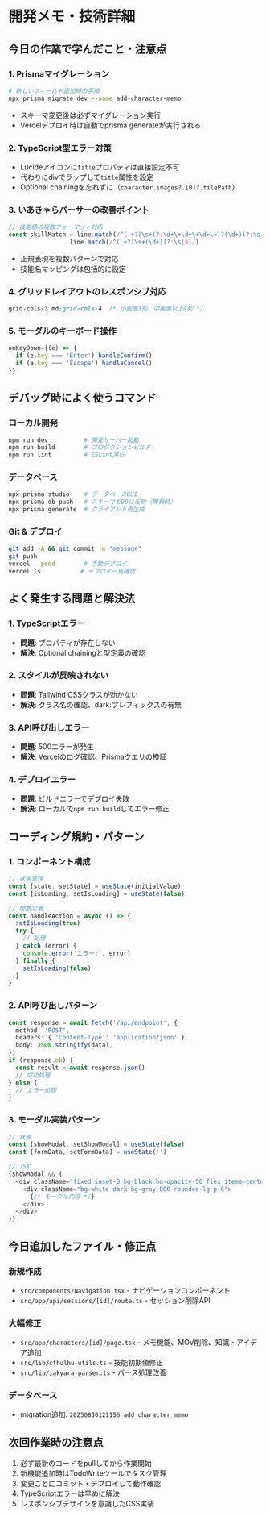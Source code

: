 # 開発メモ・技術詳細

## 今日の作業で学んだこと・注意点

### 1. Prismaマイグレーション
```bash
# 新しいフィールド追加時の手順
npx prisma migrate dev --name add-character-memo
```
- スキーマ変更後は必ずマイグレーション実行
- Vercelデプロイ時は自動でprisma generateが実行される

### 2. TypeScript型エラー対策
- Lucideアイコンに`title`プロパティは直接設定不可
- 代わりにdivでラップして`title`属性を設定
- Optional chainingを忘れずに（`character.images?.[0]?.filePath`）

### 3. いあきゃらパーサーの改善ポイント
```typescript
// 技能値の複数フォーマット対応
const skillMatch = line.match(/^(.+?)\s+(?:\d+\+\d+\+\d+\=)?(\d+)(?:\s|$)/) || 
                 line.match(/^(.+?)\s+(\d+)(?:\s|$)/)
```
- 正規表現を複数パターンで対応
- 技能名マッピングは包括的に設定

### 4. グリッドレイアウトのレスポンシブ対応
```css
grid-cols-3 md:grid-cols-4  /* 小画面3列、中画面以上4列 */
```

### 5. モーダルのキーボード操作
```typescript
onKeyDown={(e) => {
  if (e.key === 'Enter') handleConfirm()
  if (e.key === 'Escape') handleCancel()
}}
```

## デバッグ時によく使うコマンド

### ローカル開発
```bash
npm run dev          # 開発サーバー起動
npm run build        # プロダクションビルド
npm run lint         # ESLint実行
```

### データベース
```bash
npx prisma studio    # データベースGUI
npx prisma db push   # スキーマをDBに反映（開発時）
npx prisma generate  # クライアント再生成
```

### Git & デプロイ
```bash
git add -A && git commit -m "message"
git push
vercel --prod        # 手動デプロイ
vercel ls           # デプロイ一覧確認
```

## よく発生する問題と解決法

### 1. TypeScriptエラー
- **問題**: プロパティが存在しない
- **解決**: Optional chainingと型定義の確認

### 2. スタイルが反映されない
- **問題**: Tailwind CSSクラスが効かない
- **解決**: クラス名の確認、dark:プレフィックスの有無

### 3. API呼び出しエラー
- **問題**: 500エラーが発生
- **解決**: Vercelのログ確認、Prismaクエリの検証

### 4. デプロイエラー
- **問題**: ビルドエラーでデプロイ失敗
- **解決**: ローカルで`npm run build`してエラー修正

## コーディング規約・パターン

### 1. コンポーネント構成
```typescript
// 状態管理
const [state, setState] = useState(initialValue)
const [isLoading, setIsLoading] = useState(false)

// 関数定義
const handleAction = async () => {
  setIsLoading(true)
  try {
    // 処理
  } catch (error) {
    console.error('エラー:', error)
  } finally {
    setIsLoading(false)
  }
}
```

### 2. API呼び出しパターン
```typescript
const response = await fetch('/api/endpoint', {
  method: 'POST',
  headers: { 'Content-Type': 'application/json' },
  body: JSON.stringify(data),
})
if (response.ok) {
  const result = await response.json()
  // 成功処理
} else {
  // エラー処理
}
```

### 3. モーダル実装パターン
```typescript
// 状態
const [showModal, setShowModal] = useState(false)
const [formData, setFormData] = useState('')

// JSX
{showModal && (
  <div className="fixed inset-0 bg-black bg-opacity-50 flex items-center justify-center z-50">
    <div className="bg-white dark:bg-gray-800 rounded-lg p-6">
      {/* モーダル内容 */}
    </div>
  </div>
)}
```

## 今日追加したファイル・修正点

### 新規作成
- `src/components/Navigation.tsx` - ナビゲーションコンポーネント
- `src/app/api/sessions/[id]/route.ts` - セッション削除API

### 大幅修正
- `src/app/characters/[id]/page.tsx` - メモ機能、MOV削除、知識・アイデア追加
- `src/lib/cthulhu-utils.ts` - 技能初期値修正
- `src/lib/iakyara-parser.ts` - パース処理改善

### データベース
- migration追加: `20250830121156_add_character_memo`

## 次回作業時の注意点
1. 必ず最新のコードをpullしてから作業開始
2. 新機能追加時はTodoWriteツールでタスク管理
3. 変更ごとにコミット・デプロイして動作確認
4. TypeScriptエラーは早めに解決
5. レスポンシブデザインを意識したCSS実装